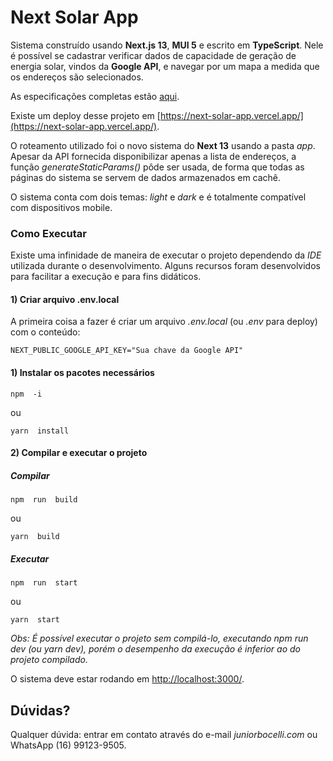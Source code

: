 # Next Solar App

Sistema construído usando **Next.js 13**, **MUI 5** e escrito em **TypeScript**. Nele é possível se cadastrar verificar dados de capacidade de geração de energia solar, vindos da **Google API**, e navegar por um mapa a medida que os endereços são selecionados.

As especificações completas estão [aqui](https://drive.google.com/file/d/18Z2MTSWSJLYXhA-GeRKkCr5UERzOLPi4/view?usp=sharing).

Existe um deploy desse projeto em [https://next-solar-app.vercel.app/](https://next-solar-app.vercel.app/).

O roteamento utilizado foi o novo sistema do **Next 13** usando a pasta *app*. Apesar da API fornecida disponibilizar apenas a lista de endereços, a função *generateStaticParams()* pôde ser usada, de forma que todas as páginas do sistema se servem de dados armazenados em cachê.

O sistema conta com dois temas: *light* e *dark* e é totalmente compatível com dispositivos mobile.

### Como Executar

Existe uma infinidade de maneira de executar o projeto dependendo da *IDE* utilizada durante o desenvolvimento. Alguns recursos foram desenvolvidos para facilitar a execução e para fins didáticos.

#### 1) Criar arquivo .env.local
A primeira coisa a fazer é criar um arquivo *.env.local* (ou *.env* para deploy) com o conteúdo:

    NEXT_PUBLIC_GOOGLE_API_KEY="Sua chave da Google API"

#### 1) Instalar os pacotes necessários

    npm  -i

ou

    yarn  install

#### 2) Compilar e executar o projeto

##### Compilar

    npm  run  build

ou

    yarn  build

##### Executar

    npm  run  start

ou

    yarn  start

*Obs: É possível executar o projeto sem compilá-lo, executando *npm run dev* (ou *yarn dev*), porém o desempenho da execução é inferior ao do projeto compilado.*

O sistema deve estar rodando em [http://localhost:3000/](http://localhost:3000/).

## Dúvidas?

Qualquer dúvida: entrar em contato através do e-mail *juniorbocelli.com* ou WhatsApp (16) 99123-9505.